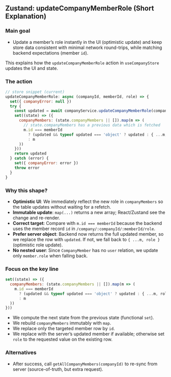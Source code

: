 ## Zustand: updateCompanyMemberRole (Short Explanation)

### Main goal
- Update a member’s role instantly in the UI (optimistic update) and keep store data consistent with minimal network round-trips, while matching backend expectations (member `id`).

This explains how the `updateCompanyMemberRole` action in `useCompanyStore` updates the UI and state.

### The action
```js
// store snippet (current)
updateCompanyMemberRole: async (companyId, memberId, role) => {
  set({ companyError: null })
  try {
    const updated = await companyService.updateCompanyMemberRole(companyId, memberId, role)
    set((state) => ({
      companyMembers: (state.companyMembers || []).map(m => (
        // state.companyMembers has a previous data which is fetched
        m.id === memberId
          ? (updated && typeof updated === 'object' ? updated : { ...m, role })
          : m
      ))
    }))
    return updated
  } catch (error) {
    set({ companyError: error })
    throw error
  }
}
```

### Why this shape?
- **Optimistic UI**: We immediately reflect the new role in `companyMembers` so the table updates without waiting for a refetch.
- **Immutable update**: `map(...)` returns a new array; React/Zustand see the change and re-render.
- **Correct target**: Compare with `m.id === memberId` because the backend uses the member record `id` in `/company/:companyId/:memberId/role`.
- **Prefer server object**: Backend now returns the full updated member, so we replace the row with `updated`. If not, we fall back to `{ ...m, role }` (optimistic role update).
- **No nested user**: Since `CompanyMember` has no `user` relation, we update only `member.role` when falling back.

### Focus on the key line

```js
set((state) => ({
  companyMembers: (state.companyMembers || []).map(m => (
    m.id === memberId
      ? (updated && typeof updated === 'object' ? updated : { ...m, role })
      : m
  ))
}))
```

- We compute the next state from the previous state (functional `set`).
- We rebuild `companyMembers` immutably with `map`.
- We replace only the targeted member row by `id`.
- We replace with the server’s updated member if available; otherwise set `role` to the requested value on the existing row.

### Alternatives
- After success, call `getAllCompanyMembers(companyId)` to re-sync from server (source-of-truth, but extra request).


